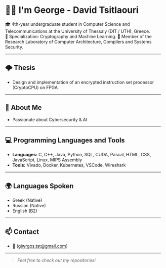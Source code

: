 # ✋🏻 I'm George - David Tsitlaouri

🎓 4th-year undergraduate student in Computer Science and Telecommunications at the University of Thessaly (DIT / UTH), Greece.  
📌 Specialization: Cryptography and Machine Learning.
🔬 Member of the Research Laboratory of Computer Architecture, Compilers and Systems Security.  

---
## 🌩️ Thesis
- Design and implementation of an encrypted instruction set processor (CryptoCPU) on FPGA
---

## 🧭 About Me
-  Passionate about Cybersecurity & AI

---

## 💻 Programming Languages and Tools
- **Languages:** C, C++, Java, Python, SQL, CUDA, Pascal, HTML, CSS, JavaScript, Linux, MIPS Assembly
- **Tools:** Vivado, Docker, Kubernetes, VSCode, Wireshark

---

## 🌍 Languages Spoken
- Greek (Native)
- Russian (Native)
- English (B2)

---

## 📫 Contact
- 📧 (giwrgos.tst@gmail.com)

---

> *Feel free to check out my repositories!*
